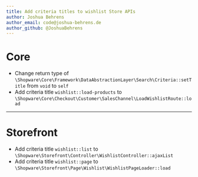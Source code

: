 ```yaml
---
title: Add criteria titles to wishlist Store APIs
author: Joshua Behrens
author_email: code@joshua-behrens.de
author_github: @JoshuaBehrens
---
```

# Core
* Change return type of `\Shopware\Core\Framework\DataAbstractionLayer\Search\Criteria::setTitle` from `void` to `self`
* Add criteria title `wishlist::load-products` to `\Shopware\Core\Checkout\Customer\SalesChannel\LoadWishlistRoute::load`
___
# Storefront
* Add criteria title `wishlist::list` to `\Shopware\Storefront\Controller\WishlistController::ajaxList`
* Add criteria title `wishlist::page` to `\Shopware\Storefront\Page\Wishlist\WishlistPageLoader::load`
